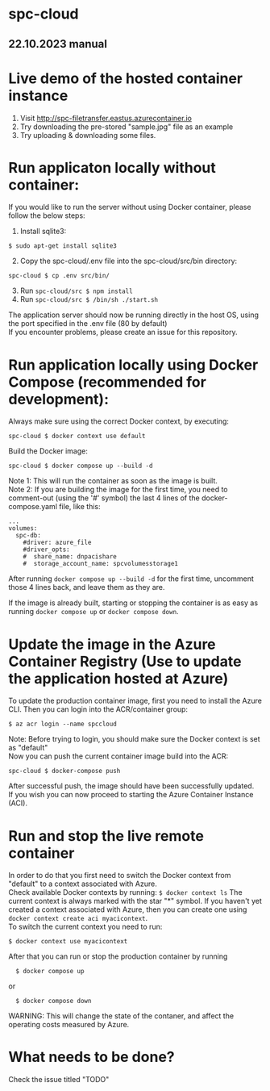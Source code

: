 # spc-cloud

## 22.10.2023 manual

# Live demo of the hosted container instance
1. Visit http://spc-filetransfer.eastus.azurecontainer.io
2. Try downloading the pre-stored "sample.jpg" file as an example
3. Try uploading & downloading some files.

# Run applicaton locally without container:
If you would like to run the server without using Docker container, please follow the below steps:
1. Install sqlite3:
```
$ sudo apt-get install sqlite3
```
2. Copy the spc-cloud/.env file into the spc-cloud/src/bin directory:
```
spc-cloud $ cp .env src/bin/
```
3. Run ```spc-cloud/src $ npm install```
4. Run ```spc-cloud/src $ /bin/sh ./start.sh```
   
The application server should now be running directly in the host OS, using the port specified in the .env file (80 by default)\
If you encounter problems, please create an issue for this repository. 
# Run application locally using Docker Compose (recommended for development):
Always make sure using the correct Docker context, by executing:
```
spc-cloud $ docker context use default
```
Build the Docker image:
```
spc-cloud $ docker compose up --build -d 
```
Note 1: This will run the container as soon as the image is built. \
Note 2: If you are building the image for the first time, you need to comment-out (using the '#' symbol) the last 4 lines of the docker-compose.yaml file, like this:
```
...
volumes:
  spc-db:
    #driver: azure_file
    #driver_opts:
    #  share_name: dnpacishare
    #  storage_account_name: spcvolumesstorage1
```
After running ```docker compose up --build -d``` for the first time, uncomment those 4 lines back, and leave them as they are.

If the image is already built, starting or stopping the container is as easy as running ```docker compose up``` or ```docker compose down```.


# Update the image in the Azure Container Registry (Use to update the application hosted at Azure)
To update the production container image, first you need to install the Azure CLI.
Then you can login into the ACR/container group:
```
$ az acr login --name spccloud
```
Note: Before trying to login, you should make sure the Docker context is set as "default" \
Now you can push the current container image build into the ACR:
```
spc-cloud $ docker-compose push
```
After successful push, the image should have been successfully updated.\
If you wish you can now proceed to starting the Azure Container Instance (ACI).
# Run and stop the live remote container 
In order to do that you first need to switch the Docker context from "default" to a context associated with Azure. \
Check available Docker contexts by running:
```$ docker context ls```
The current context is always marked with the star "*" symbol. If you haven't yet created a context associated with Azure, then you can create one using 
```docker context create aci myacicontext```. \
To switch the current context you need to run:
```
$ docker context use myacicontext
```
After that you can run or stop the production container by running
```
  $ docker compose up
```
or 
```
  $ docker compose down
```
WARNING: This will change the state of the contaner, and affect the operating costs measured by Azure.

# What needs to be done?
Check the issue titled "TODO"
